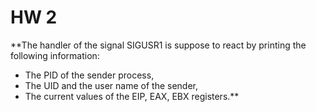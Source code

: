 # HW 2

**The handler of the signal SIGUSR1 is suppose to react by printing the following information:
* The PID of the sender process,
* The UID and the user name of the sender,
* The current values of the EIP, EAX, EBX registers.**
